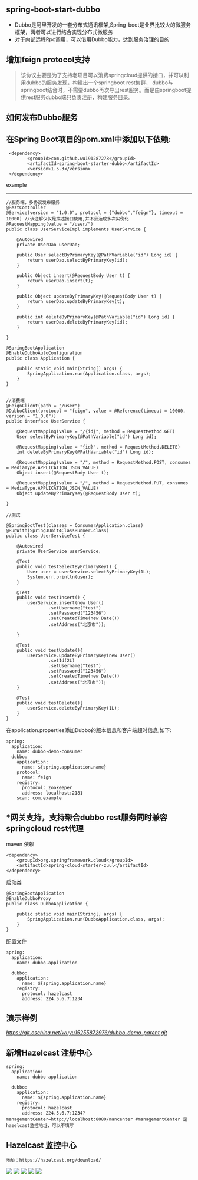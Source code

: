 spring-boot-start-dubbo
---

* Dubbo是阿里开发的一套分布式通讯框架,Spring-boot是业界比较火的微服务框架，两者可以进行结合实现分布式微服务
* 对于内部远程Rpc调用，可以借用Dubbo能力，达到服务治理的目的

增加feign protocol支持
---

> 该协议主要是为了支持老项目可以消费springcloud提供的接口，并可以利用dubbo的服务发现，构建出一个springboot rest集群，
> dubbo与springboot结合时，不需要dubbo再次导出rest服务。而是由springboot提供rest服务dubbo端只负责注册，构建服务目录。


如何发布Dubbo服务
---

在Spring Boot项目的pom.xml中添加以下依赖:
---

```
 <dependency>
        <groupId>com.github.wu191287278</groupId>
        <artifactId>spring-boot-starter-dubbo</artifactId>
        <version>1.5.3</version>
 </dependency>
 ```

example

---

```
//服务端，多协议发布服务
@RestController
@Service(version = "1.0.0", protocol = {"dubbo","feign"}, timeout = 10000) //该注解仅仅是描述接口使用,并不会造成多次实例化
@RequestMapping(value = "/user/")
public class UserServiceImpl implements UserService {

    @Autowired
    private UserDao userDao;

    public User selectByPrimaryKey(@PathVariable("id") Long id) {
        return userDao.selectByPrimaryKey(id);
    }

    public Object insert(@RequestBody User t) {
        return userDao.insert(t);
    }

    public Object updateByPrimaryKey(@RequestBody User t) {
        return userDao.updateByPrimaryKey(t);
    }

    public int deleteByPrimaryKey(@PathVariable("id") Long id) {
        return userDao.deleteByPrimaryKey(id);
    }
    
}

@SpringBootApplication
@EnableDubboAutoConfiguration
public class Application {

    public static void main(String[] args) {
        SpringApplication.run(Application.class, args);
    }
}


//消费端
@FeignClient(path = "/user")
@DubboClient(protocol = "feign", value = @Reference(timeout = 10000, version = "1.0.0"))
public interface UserService {

    @RequestMapping(value = "/{id}", method = RequestMethod.GET)
    User selectByPrimaryKey(@PathVariable("id") Long id);

    @RequestMapping(value = "{id}", method = RequestMethod.DELETE)
    int deleteByPrimaryKey(@PathVariable("id") Long id);

    @RequestMapping(value = "/", method = RequestMethod.POST, consumes = MediaType.APPLICATION_JSON_VALUE)
    Object insert(@RequestBody User t);

    @RequestMapping(value = "/", method = RequestMethod.PUT, consumes = MediaType.APPLICATION_JSON_VALUE)
    Object updateByPrimaryKey(@RequestBody User t);

}

//测试

@SpringBootTest(classes = ConsumerApplication.class)
@RunWith(SpringJUnit4ClassRunner.class)
public class UserServiceTest {

    @Autowired
    private UserService userService;

    @Test
    public void testSelectByPrimaryKey() {
        User user = userService.selectByPrimaryKey(1L);
        System.err.println(user);
    }

    @Test
    public void testInsert() {
        userService.insert(new User()
                .setUsername("test")
                .setPassword("123456")
                .setCreatedTime(new Date())
                .setAddress("北京市"));

    }

    @Test
    public void testUpdate(){
        userService.updateByPrimaryKey(new User()
                .setId(2L)
                .setUsername("test")
                .setPassword("123456")
                .setCreatedTime(new Date())
                .setAddress("北京市"));
    }

    @Test
    public void testDelete(){
        userService.deleteByPrimaryKey(1L);
    }
}

```


在application.properties添加Dubbo的版本信息和客户端超时信息,如下:

```
spring:
  application:
    name: dubbo-demo-consumer
  dubbo:
    application:
      name: ${spring.application.name}
    protocol:
      name: feign
    registry:
      protocol: zookeeper
      address: localhost:2181
    scan: com.example
```



*网关支持，支持聚合dubbo rest服务同时兼容springcloud rest代理
---

maven 依赖

```
<dependency>
    <groupId>org.springframework.cloud</groupId>
    <artifactId>spring-cloud-starter-zuul</artifactId>
</dependency>
```

启动类
```
@SpringBootApplication
@EnableDubboProxy
public class DubboApplication {

    public static void main(String[] args) {
        SpringApplication.run(DubboApplication.class, args);
    }
}
```
配置文件

```
spring:
  application:
    name: dubbo-application

  dubbo:
    application:
      name: ${spring.application.name}
    registry:
      protocol: hazelcast
      address: 224.5.6.7:1234
```



演示样例
---

*https://git.oschina.net/wuyu15255872976/dubbo-demo-parent.git*


新增Hazelcast 注册中心
---

```
spring:
  application:
    name: dubbo-application

  dubbo:
    application:
      name: ${spring.application.name}
    registry:
      protocol: hazelcast
      address: 224.5.6.7:1234?managementCenter=http://localhost:8080/mancenter #managementCenter 是hazelcast监控地址，可以不填写
```




Hazelcast 监控中心
---

```
地址：https://hazelcast.org/download/

```

![](https://github.com/wu191287278/picture/blob/master/start-dubbo/1.png)
![](https://github.com/wu191287278/picture/blob/master/start-dubbo/2.png)
![](https://github.com/wu191287278/picture/blob/master/start-dubbo/3.png)
![](https://github.com/wu191287278/picture/blob/master/start-dubbo/4.png)
![](https://github.com/wu191287278/picture/blob/master/start-dubbo/5.png)